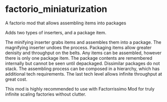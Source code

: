# factorio_miniaturization
A factorio mod that allows assembling items into packages

Adds two types of inserters, and a package item.

The minifying inserter grabs items and assembles them into a package.
The magnifying inserter undoes the process.
Packaging items allow greater denisity and throughput on the belts.
Any items can be assembled, however there is only one package item.
The package contents are remembered internally but cannot be seen until depackaged.
Dissimilar packages do not stack.
The assembling process can be composed in a hierarchy, which has additional tech requirements.
The last tech level allows infinite throughput at great cost.

This mod is highly recommended to use with Factorrissimo Mod for truly infinite scaling factories without clutter.
